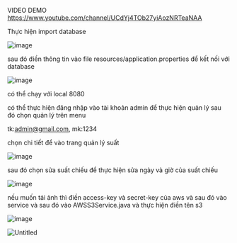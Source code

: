 VIDEO DEMO https://www.youtube.com/channel/UCdYj4TOb27yiAozNRTeaNAA

Thực hiện import database

![image](https://user-images.githubusercontent.com/78399005/175767556-de86fcab-cdc0-49dc-8270-1e1c2d3edc32.png)

sau đó điền thông tin vào file resources/application.properties để kết nối với database

![image](https://user-images.githubusercontent.com/78399005/175767226-d416d3eb-6d4a-411f-b7a6-947f227e3aba.png)

có thể chạy với local 8080

có thể thực hiện đăng nhập vào tài khoản admin để thực hiện quản lý  sau đó chọn quản lý trên menu

tk:admin@gmail.com, mk:1234

chọn chi tiết để vào trang quản lý suất

![image](https://user-images.githubusercontent.com/78399005/175776456-4ac93700-82ca-4d61-81d8-cee84fddb088.png)

sau đó chọn sửa suất chiếu để thực hiện sửa ngày và giờ của suất chiếu

![image](https://user-images.githubusercontent.com/78399005/175776499-f62aa213-583f-48d8-a132-1800b983bbd7.png)

nếu muốn tải ảnh thì điền access-key và secret-key của aws và sau đó vào service và sau đó vào AWSS3Service.java và thực hiện điền tên s3

![image](https://user-images.githubusercontent.com/78399005/175776348-5346db2d-b6ea-477f-8808-cf2825d97b87.png)

![Untitled](https://user-images.githubusercontent.com/78399005/175767671-e464bbfe-08d6-4602-aa35-5336831330bd.png)
